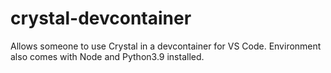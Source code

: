 # crystal-devcontainer
Allows someone to use Crystal in a devcontainer for VS Code. Environment also comes with Node and Python3.9 installed.
